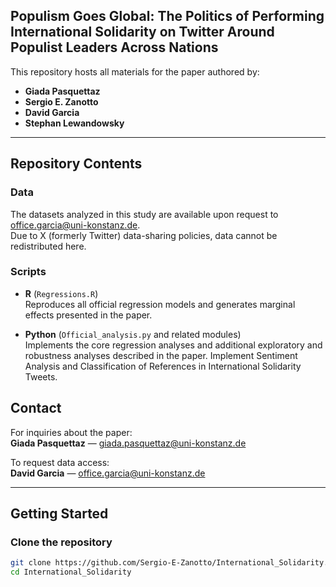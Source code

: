 ## Populism Goes Global: The Politics of Performing International Solidarity on Twitter Around Populist Leaders Across Nations

This repository hosts all materials for the paper authored by:

- **Giada Pasquettaz**  
- **Sergio E. Zanotto**  
- **David Garcia**  
- **Stephan Lewandowsky**

---

## Repository Contents

### Data

The datasets analyzed in this study are available upon request to [office.garcia@uni-konstanz.de](mailto:office.garcia@uni-konstanz.de).  
Due to X (formerly Twitter) data-sharing policies, data cannot be redistributed here.

### Scripts

- **R** (`Regressions.R`)  
  Reproduces all official regression models and generates marginal effects presented in the paper.

- **Python** (`Official_analysis.py` and related modules)  
  Implements the core regression analyses and additional exploratory and robustness analyses described in the paper. Implement Sentiment Analysis and Classification of References in International Solidarity Tweets.

## Contact

For inquiries about the paper:  
**Giada Pasquettaz** — [giada.pasquettaz@uni-konstanz.de](mailto:giada.pasquettaz@uni-konstanz.de)

To request data access:  
**David Garcia** — [office.garcia@uni-konstanz.de](mailto:office.garcia@uni-konstanz.de)

---

## Getting Started

### Clone the repository

```bash
git clone https://github.com/Sergio-E-Zanotto/International_Solidarity.git
cd International_Solidarity


